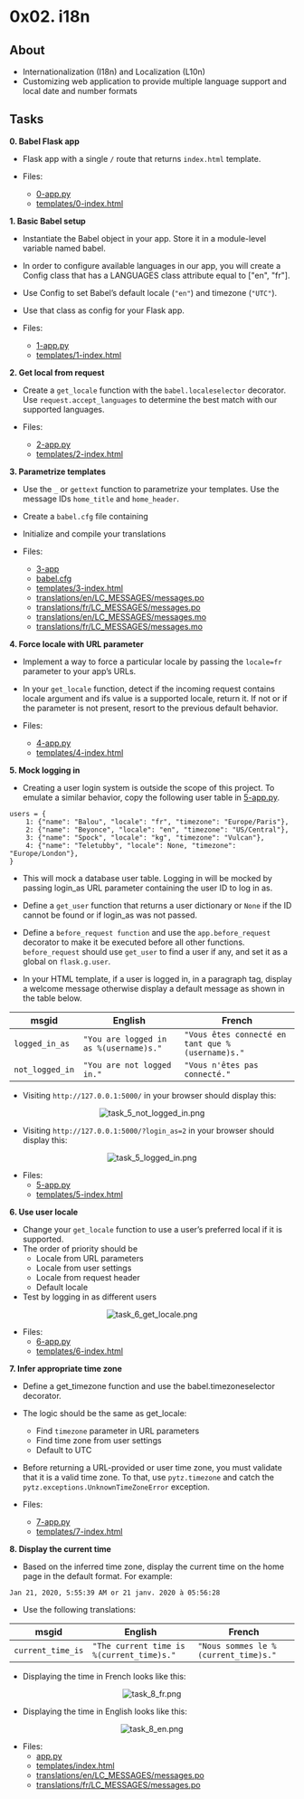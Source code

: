 # 0x02. i18n

## About
* Internationalization (I18n) and Localization (L10n)
* Customizing web application to provide multiple language support and local date and number formats

## Tasks
**0. Babel Flask app**
- Flask app with a single `/` route that returns `index.html` template.

- Files:
    - [0-app.py](0-app.py)
    - [templates/0-index.html](templates/0-index.html)

**1. Basic Babel setup**    
- Instantiate the Babel object in your app. Store it in a  module-level variable named babel.

- In order to configure available languages in our app, you will create a Config class that has a LANGUAGES class attribute equal to ["en", "fr"].

- Use Config to set Babel’s default locale (`"en"`) and timezone (`"UTC"`).

- Use that class as config for your Flask app.

- Files:
    - [1-app.py](1-app.py)
    - [templates/1-index.html](templates/1-index.html)

**2. Get local from request**   
- Create a `get_locale` function with the `babel.localeselector` decorator. Use `request.accept_languages` to determine the best match with our supported languages.

- Files:
    - [2-app.py](2-app.py)
    - [templates/2-index.html](templates/2-index.html)

**3. Parametrize templates**
- Use the `_` or `gettext` function to parametrize your templates. Use the message IDs `home_title` and `home_header`.

- Create a `babel.cfg` file containing

- Initialize and compile your translations

- Files:
    - [3-app](3-app.py)
    - [babel.cfg](babel.cfg)
    - [templates/3-index.html](templates/3-index.htmls)
    - [translations/en/LC_MESSAGES/messages.po](translations/en/LC_MESSAGES/messages.po)
    - [translations/fr/LC_MESSAGES/messages.po](translations/fr/LC_MESSAGES/messages.po)
    - [translations/en/LC_MESSAGES/messages.mo](translations/en/LC_MESSAGES/messages.mo)
    - [translations/fr/LC_MESSAGES/messages.mo](translations/fr/LC_MESSAGES/messages.mo)

**4. Force locale with URL parameter**
- Implement a way to force a particular locale by passing the `locale=fr` parameter to your app’s URLs.

- In your `get_locale` function, detect if the incoming request contains locale argument and ifs value is a supported locale, return it. If not or if the parameter is not present, resort to the previous default behavior.

- Files:
    - [4-app.py](4-app.py)
    - [templates/4-index.html](templates/4-index.html)

**5. Mock logging in**
- Creating a user login system is outside the scope of this project. To emulate a similar behavior, copy the following user table in [5-app.py](5-app.py).  

```
users = {
    1: {"name": "Balou", "locale": "fr", "timezone": "Europe/Paris"},
    2: {"name": "Beyonce", "locale": "en", "timezone": "US/Central"},
    3: {"name": "Spock", "locale": "kg", "timezone": "Vulcan"},
    4: {"name": "Teletubby", "locale": None, "timezone": "Europe/London"},
}
````
- This will mock a database user table. Logging in will be mocked by passing login_as URL parameter containing the user ID to log in as.

- Define a `get_user` function that returns a user dictionary or `None` if the ID cannot be found or if login_as was not passed.

- Define a `before_request function` and use the `app.before_request` decorator to make it be executed before all other functions. `before_request` should use `get_user` to find a user if any, and set it as a global on `flask.g.user`.

- In your HTML template, if a user is logged in, in a paragraph tag, display a welcome message otherwise display a default message as shown in the table below.

| msgid | English | French |
| ----- | ------- | ------ |
| `logged_in_as` | `"You are logged in as %(username)s."` | `"Vous êtes connecté en tant que %(username)s."` |
| `not_logged_in` | `"You are not logged in."` | `"Vous n'êtes pas connecté."` |

- Visiting `http://127.0.0.1:5000/` in your browser should display this:

<p align="center"><img src="assets/task_5_not_logged_in.png" alt="task_5_not_logged_in.png"></p>

- Visiting `http://127.0.0.1:5000/?login_as=2` in your browser should display this: 

<p align="center"><img src="assets/task_5_logged_in.png" alt="task_5_logged_in.png"></p>


- Files: 
    - [5-app.py](5-app.py)
    - [templates/5-index.html](templates/5-index.html)

**6. Use user locale**
- Change your `get_locale` function to use a user’s preferred local if it is supported.
- The order of priority should be
    - Locale from URL parameters
    - Locale from user settings
    - Locale from request header
    - Default locale
- Test by logging in as different users

<p align="center"><img src="assets/task_6_get_locale.png" alt="task_6_get_locale.png"></p>

- Files:
    - [6-app.py](6-app.py)
    - [templates/6-index.html](templates/6-index.html)

**7. Infer appropriate time zone**
- Define a get_timezone function and use the babel.timezoneselector decorator.

- The logic should be the same as get_locale:
    - Find `timezone` parameter in URL parameters
    - Find time zone from user settings
    - Default to UTC

- Before returning a URL-provided or user time zone, you must validate that it is a valid time zone. To that, use `pytz.timezone` and catch the `pytz.exceptions.UnknownTimeZoneError` exception.

- Files:
    - [7-app.py](7-app.py)
    - [templates/7-index.html](templates/7-index.html)

**8. Display the current time**
- Based on the inferred time zone, display the current time on the home page in the default format. For example:

```
Jan 21, 2020, 5:55:39 AM or 21 janv. 2020 à 05:56:28
```

- Use the following translations:

| msgid | English | French |
| ----- | ------- | ------ |
| `current_time_is` | `"The current time is %(current_time)s."` | `"Nous sommes le %(current_time)s."` |

- Displaying the time in French looks like this:
<p align="center"><img src="assets/task_8_fr.png" alt="task_8_fr.png"></p>

- Displaying the time in English looks like this:
<p align="center"><img src="assets/task_8_en.png" alt="task_8_en.png"></p>

- Files:
    - [app.py](app.py)
    - [templates/index.html](templates/index.html)
    - [translations/en/LC_MESSAGES/messages.po](translations/en/LC_MESSAGES/messages.po)
    - [translations/fr/LC_MESSAGES/messages.po](translations/fr/LC_MESSAGES/messages.po)